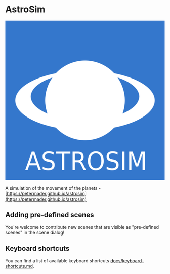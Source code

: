 # AstroSim

![AstroSim](res/astrosim.png "AstroSim")

A simulation of the movement of the planets - [https://petermader.github.io/astrosim](https://petermader.github.io/astrosim)

## Adding pre-defined scenes
You're welcome to contribute new scenes that are visible as "pre-defined scenes" in the scene dialog!

## Keyboard shortcuts
You can find a list of available keyboard shortcuts [docs/keyboard-shortcuts.md](here).
